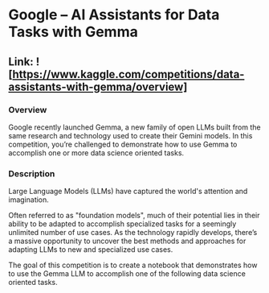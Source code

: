 # Google – AI Assistants for Data Tasks with Gemma

## Link: ![https://www.kaggle.com/competitions/data-assistants-with-gemma/overview]

### Overview
Google recently launched Gemma, a new family of open LLMs built from the same research and technology used to create their Gemini models. In this competition, you’re challenged to demonstrate how to use Gemma to accomplish one or more data science oriented tasks.

### Description
Large Language Models (LLMs) have captured the world's attention and imagination.

Often referred to as "foundation models", much of their potential lies in their ability to be adapted to accomplish specialized tasks for a seemingly unlimited number of use cases. As the technology rapidly develops, there’s a massive opportunity to uncover the best methods and approaches for adapting LLMs to new and specialized use cases.

The goal of this competition is to create a notebook that demonstrates how to use the Gemma LLM to accomplish one of the following data science oriented tasks.
